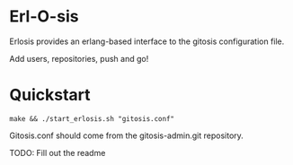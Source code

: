 Erl-O-sis
===

Erlosis provides an erlang-based interface to the gitosis configuration file.

Add users, repositories, push and go!

Quickstart
===
    make && ./start_erlosis.sh "gitosis.conf"
    
Gitosis.conf should come from the gitosis-admin.git repository.

TODO: Fill out the readme